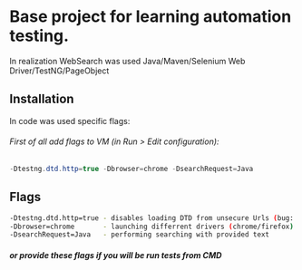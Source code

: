 # Base project for learning automation testing.

In realization WebSearch was used Java/Maven/Selenium Web Driver/TestNG/PageObject

## Installation

In code was used specific flags:
###### First of all add flags to VM (in Run > Edit configuration): 

```java
-Dtestng.dtd.http=true -Dbrowser=chrome -DsearchRequest=Java
```
## Flags

```bash
-Dtestng.dtd.http=true - disables loading DTD from unsecure Urls (bug: https://github.com/cbeust/testng/issues/2022)
-Dbrowser=chrome       - launching differrent drivers (chrome/firefox)
-DsearchRequest=Java   - performing searching with provided text 
```
##### or provide these flags if you will be run tests from CMD
